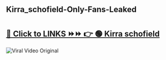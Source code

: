 
 ## Kirra_schofield-Only-Fans-Leaked

# <h2><a href="https://clipsfans.com/Kirra_schofield&ref=git">🔗 Click to LINKS ⏩⏩ 👉 🟢 Kirra schofield </a></h2>

<a href="https://clipsfans.com/Kirra_schofield&ref=git" rel="nofollow" data-target="animated-image.originalLink"><img src="https://i.ibb.co.com/xMMVF88/686577567.gif" alt="Viral Video Original" style="max-width: 100%; display: inline-block;" data-target="animated-image.originalImage"></a>
